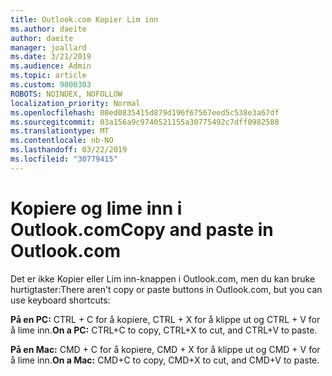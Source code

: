 ```yaml
---
title: Outlook.com Kopier Lim inn
ms.author: daeite
author: daeite
manager: joallard
ms.date: 3/21/2019
ms.audience: Admin
ms.topic: article
ms.custom: 9000303
ROBOTS: NOINDEX, NOFOLLOW
localization_priority: Normal
ms.openlocfilehash: 08ed0835415d879d196f67567eed5c538e3a67df
ms.sourcegitcommit: 03a156a9c9740521155a30775492c7dff0982588
ms.translationtype: MT
ms.contentlocale: nb-NO
ms.lasthandoff: 03/22/2019
ms.locfileid: "30779415"
---
```

# <a name="copy-and-paste-in-outlookcom"></a><span data-ttu-id="4253f-102">Kopiere og lime inn i Outlook.com</span><span class="sxs-lookup"><span data-stu-id="4253f-102">Copy and paste in Outlook.com</span></span>

<span data-ttu-id="4253f-103">Det er ikke Kopier eller Lim inn-knappen i Outlook.com, men du kan bruke hurtigtaster:</span><span class="sxs-lookup"><span data-stu-id="4253f-103">There aren't copy or paste buttons in Outlook.com, but you can use keyboard shortcuts:</span></span>

<span data-ttu-id="4253f-104">**På en PC:** CTRL + C for å kopiere, CTRL + X for å klippe ut og CTRL + V for å lime inn.</span><span class="sxs-lookup"><span data-stu-id="4253f-104">**On a PC:** CTRL+C to copy, CTRL+X to cut, and CTRL+V to paste.</span></span>

<span data-ttu-id="4253f-105">**På en Mac:** CMD + C for å kopiere, CMD + X for å klippe ut og CMD + V for å lime inn.</span><span class="sxs-lookup"><span data-stu-id="4253f-105">**On a Mac:** CMD+C to copy, CMD+X to cut, and CMD+V to paste.</span></span>